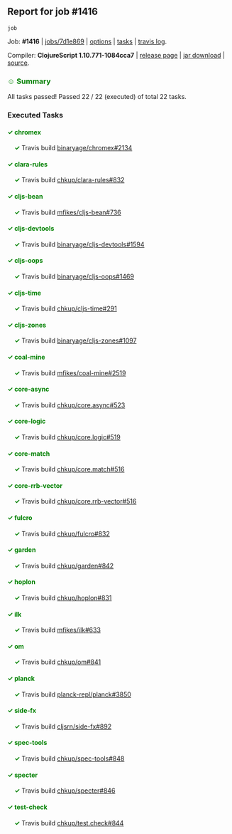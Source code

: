## Report for job #1416
```
job
```


Job: **#1416** | [jobs/7d1e869](https://github.com/cljs-oss/canary/commit/7d1e869f1f84969d141755218355ffb1fab3d316) | [options](options.edn) | [tasks](tasks.edn) | [travis log](https://travis-ci.org/cljs-oss/canary/builds/690581331).

Compiler: **ClojureScript 1.10.771-1084cca7** | [release page](https://github.com/cljs-oss/canary/releases/tag/r1.10.771-1084cca7) | [jar download](https://github.com/cljs-oss/canary/releases/download/r1.10.771-1084cca7/clojurescript-1.10.771-1084cca7.jar) | [source](https://github.com/clojure/clojurescript/commit/1084cca73ac5082ae76f1939356f664f35284c4d).

### <b style='color:green'>☺ Summary</b>

All tasks passed! Passed 22 / 22 (executed) of total 22 tasks.

### Executed Tasks

#### <b style='color:green'>&#x2713; chromex</b>
&nbsp;&nbsp;&nbsp;&nbsp;<b style='color:green'>&#x2713;</b> Travis build [binaryage/chromex#2134](https://travis-ci.org/binaryage/chromex/builds/690581746)<br>

#### <b style='color:green'>&#x2713; clara-rules</b>
&nbsp;&nbsp;&nbsp;&nbsp;<b style='color:green'>&#x2713;</b> Travis build [chkup/clara-rules#832](https://travis-ci.org/chkup/clara-rules/builds/690581748)<br>

#### <b style='color:green'>&#x2713; cljs-bean</b>
&nbsp;&nbsp;&nbsp;&nbsp;<b style='color:green'>&#x2713;</b> Travis build [mfikes/cljs-bean#736](https://travis-ci.org/mfikes/cljs-bean/builds/690581750)<br>

#### <b style='color:green'>&#x2713; cljs-devtools</b>
&nbsp;&nbsp;&nbsp;&nbsp;<b style='color:green'>&#x2713;</b> Travis build [binaryage/cljs-devtools#1594](https://travis-ci.org/binaryage/cljs-devtools/builds/690581752)<br>

#### <b style='color:green'>&#x2713; cljs-oops</b>
&nbsp;&nbsp;&nbsp;&nbsp;<b style='color:green'>&#x2713;</b> Travis build [binaryage/cljs-oops#1469](https://travis-ci.org/binaryage/cljs-oops/builds/690581754)<br>

#### <b style='color:green'>&#x2713; cljs-time</b>
&nbsp;&nbsp;&nbsp;&nbsp;<b style='color:green'>&#x2713;</b> Travis build [chkup/cljs-time#291](https://travis-ci.org/chkup/cljs-time/builds/690581756)<br>

#### <b style='color:green'>&#x2713; cljs-zones</b>
&nbsp;&nbsp;&nbsp;&nbsp;<b style='color:green'>&#x2713;</b> Travis build [binaryage/cljs-zones#1097](https://travis-ci.org/binaryage/cljs-zones/builds/690581759)<br>

#### <b style='color:green'>&#x2713; coal-mine</b>
&nbsp;&nbsp;&nbsp;&nbsp;<b style='color:green'>&#x2713;</b> Travis build [mfikes/coal-mine#2519](https://travis-ci.org/mfikes/coal-mine/builds/690581763)<br>

#### <b style='color:green'>&#x2713; core-async</b>
&nbsp;&nbsp;&nbsp;&nbsp;<b style='color:green'>&#x2713;</b> Travis build [chkup/core.async#523](https://travis-ci.org/chkup/core.async/builds/690581769)<br>

#### <b style='color:green'>&#x2713; core-logic</b>
&nbsp;&nbsp;&nbsp;&nbsp;<b style='color:green'>&#x2713;</b> Travis build [chkup/core.logic#519](https://travis-ci.org/chkup/core.logic/builds/690581782)<br>

#### <b style='color:green'>&#x2713; core-match</b>
&nbsp;&nbsp;&nbsp;&nbsp;<b style='color:green'>&#x2713;</b> Travis build [chkup/core.match#516](https://travis-ci.org/chkup/core.match/builds/690581850)<br>

#### <b style='color:green'>&#x2713; core-rrb-vector</b>
&nbsp;&nbsp;&nbsp;&nbsp;<b style='color:green'>&#x2713;</b> Travis build [chkup/core.rrb-vector#516](https://travis-ci.org/chkup/core.rrb-vector/builds/690581862)<br>

#### <b style='color:green'>&#x2713; fulcro</b>
&nbsp;&nbsp;&nbsp;&nbsp;<b style='color:green'>&#x2713;</b> Travis build [chkup/fulcro#832](https://travis-ci.org/chkup/fulcro/builds/690581919)<br>

#### <b style='color:green'>&#x2713; garden</b>
&nbsp;&nbsp;&nbsp;&nbsp;<b style='color:green'>&#x2713;</b> Travis build [chkup/garden#842](https://travis-ci.org/chkup/garden/builds/690581921)<br>

#### <b style='color:green'>&#x2713; hoplon</b>
&nbsp;&nbsp;&nbsp;&nbsp;<b style='color:green'>&#x2713;</b> Travis build [chkup/hoplon#831](https://travis-ci.org/chkup/hoplon/builds/690581990)<br>

#### <b style='color:green'>&#x2713; ilk</b>
&nbsp;&nbsp;&nbsp;&nbsp;<b style='color:green'>&#x2713;</b> Travis build [mfikes/ilk#633](https://travis-ci.org/mfikes/ilk/builds/690581997)<br>

#### <b style='color:green'>&#x2713; om</b>
&nbsp;&nbsp;&nbsp;&nbsp;<b style='color:green'>&#x2713;</b> Travis build [chkup/om#841](https://travis-ci.org/chkup/om/builds/690581973)<br>

#### <b style='color:green'>&#x2713; planck</b>
&nbsp;&nbsp;&nbsp;&nbsp;<b style='color:green'>&#x2713;</b> Travis build [planck-repl/planck#3850](https://travis-ci.org/planck-repl/planck/builds/690581968)<br>

#### <b style='color:green'>&#x2713; side-fx</b>
&nbsp;&nbsp;&nbsp;&nbsp;<b style='color:green'>&#x2713;</b> Travis build [cljsrn/side-fx#892](https://travis-ci.org/cljsrn/side-fx/builds/690581977)<br>

#### <b style='color:green'>&#x2713; spec-tools</b>
&nbsp;&nbsp;&nbsp;&nbsp;<b style='color:green'>&#x2713;</b> Travis build [chkup/spec-tools#848](https://travis-ci.org/chkup/spec-tools/builds/690581956)<br>

#### <b style='color:green'>&#x2713; specter</b>
&nbsp;&nbsp;&nbsp;&nbsp;<b style='color:green'>&#x2713;</b> Travis build [chkup/specter#846](https://travis-ci.org/chkup/specter/builds/690581966)<br>

#### <b style='color:green'>&#x2713; test-check</b>
&nbsp;&nbsp;&nbsp;&nbsp;<b style='color:green'>&#x2713;</b> Travis build [chkup/test.check#844](https://travis-ci.org/chkup/test.check/builds/690581999)<br>